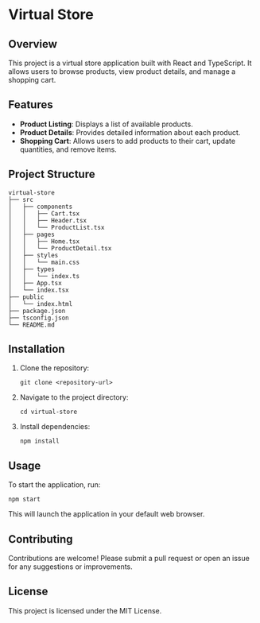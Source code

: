 # Virtual Store

## Overview
This project is a virtual store application built with React and TypeScript. It allows users to browse products, view product details, and manage a shopping cart.

## Features
- **Product Listing**: Displays a list of available products.
- **Product Details**: Provides detailed information about each product.
- **Shopping Cart**: Allows users to add products to their cart, update quantities, and remove items.

## Project Structure
```
virtual-store
├── src
│   ├── components
│   │   ├── Cart.tsx
│   │   ├── Header.tsx
│   │   └── ProductList.tsx
│   ├── pages
│   │   ├── Home.tsx
│   │   └── ProductDetail.tsx
│   ├── styles
│   │   └── main.css
│   ├── types
│   │   └── index.ts
│   ├── App.tsx
│   └── index.tsx
├── public
│   └── index.html
├── package.json
├── tsconfig.json
└── README.md
```

## Installation
1. Clone the repository:
   ```
   git clone <repository-url>
   ```
2. Navigate to the project directory:
   ```
   cd virtual-store
   ```
3. Install dependencies:
   ```
   npm install
   ```

## Usage
To start the application, run:
```
npm start
```
This will launch the application in your default web browser.

## Contributing
Contributions are welcome! Please submit a pull request or open an issue for any suggestions or improvements.

## License
This project is licensed under the MIT License.
